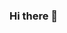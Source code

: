 ### Hi there 👋

<!--
**Elyninphadora/Elyninphadora** is a ✨ _special_ ✨ repository because its `README.md` (this file) appears on your GitHub profile.

Here are some ideas to get you started:

- 🔭 I’m currently working on Instituto Rizomas.
- 🌱 I’m currently learning English, Literature and Computer Programming.
- 👯 I’m learning yet.
- 🤔 I’m looking for help with Programming.
- 💬 Ask me about nothing, for while, please.
- 📫 How to reach me: If you like reading and watch movies.
- 😄 Pronouns: She/her
- ⚡ Fun fact: I'm a Literature Teacher.
-->
